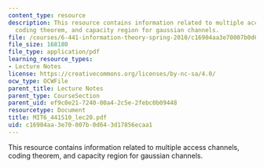 ```yaml
---
content_type: resource
description: This resource contains information related to multiple access channels,
  coding theorem, and capacity region for gaussian channels.
file: /courses/6-441-information-theory-spring-2010/c16904aa3e70007b0d643d17856ecaa1_MIT6_441S10_lec20.pdf
file_size: 168180
file_type: application/pdf
learning_resource_types:
- Lecture Notes
license: https://creativecommons.org/licenses/by-nc-sa/4.0/
ocw_type: OCWFile
parent_title: Lecture Notes
parent_type: CourseSection
parent_uid: ef9c0e21-7240-00a4-2c5e-2febc0b09448
resourcetype: Document
title: MIT6_441S10_lec20.pdf
uid: c16904aa-3e70-007b-0d64-3d17856ecaa1
---
```

This resource contains information related to multiple access channels, coding theorem, and capacity region for gaussian channels.